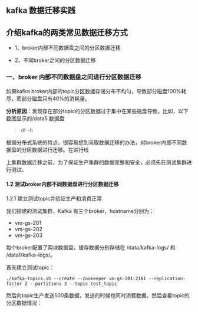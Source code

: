 ## kafka 数据迁移实践
## 介绍kafka的两类常见数据迁移方式

- 1、broker内部不同数据盘之间的分区数据迁移

- 2、不同broker之间的分区数据迁移

### 一、broker 内部不同数据盘之间进行分区数据迁移

如果kafka broker内部的topic分区数据存储分布不均匀，导致部分磁盘100%耗尽，而部分磁盘只有40%的消耗量。

**分析原因**：发现存在部分topic的分区数据过于集中在某些磁盘导致，比如，以下截图显示的/data5 数据盘

> df -h

根据分布式系统的特点，很容易想到采取数据迁移的办法，对broker内部不同数据盘的分区数据进行迁移。在进行线

上集群数据迁移之前，为了保证生产集群的数据完整和安全，必须先在测试集群进行测试。

#### 1.2 测试broker内部不同数据盘进行分区数据迁移

1.2.1 建立测试topic并验证生产和消费正常

我们搭建的测试集群，Kafka 有三个broker，hostname分别为：

- vm-gs-201
- vm-gs-202
- vm-gs-203

每个broker配置了两块数据盘，缓存数据分别存储在 /data/kafka-logs/ 和 /data1/kafka-logs/。

首先建立测试topic：

```
./kafka-topics.sh --create --zookeeper vm-gs-201:2181 --replication-factor 2 --partitions 3 --topic test_topic
```

然后向topic生产发送500条数据，发送的时候也同时消费数据。然后查看topic的分区数据情况：

```

```

